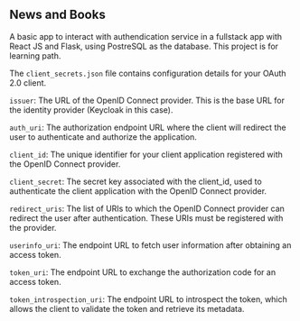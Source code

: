 ## News and Books
A basic app to interact with authendication service in a fullstack app with React JS and Flask, using PostreSQL as the database. This project is for learning path.


The `client_secrets.json` file contains configuration details for your OAuth 2.0 client.

`issuer`: The URL of the OpenID Connect provider. This is the base URL for the identity provider (Keycloak in this case).

`auth_uri`: The authorization endpoint URL where the client will redirect the user to authenticate and authorize the application.

`client_id`: The unique identifier for your client application registered with the OpenID Connect provider.

`client_secret`: The secret key associated with the client_id, used to authenticate the client application with the OpenID Connect provider.

`redirect_uris`: The list of URIs to which the OpenID Connect provider can redirect the user after authentication. These URIs must be registered with the provider.

`userinfo_uri`: The endpoint URL to fetch user information after obtaining an access token.

`token_uri`: The endpoint URL to exchange the authorization code for an access token.

`token_introspection_uri`: The endpoint URL to introspect the token, which allows the client to validate the token and retrieve its metadata.



